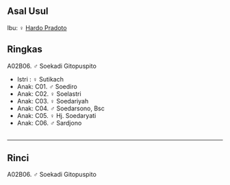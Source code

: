 ## Asal Usul

Ibu: ♀ [Hardo Pradoto][up] 

## Ringkas

A02B06. ♂ Soekadi Gitopuspito
	<br/>

*	Istri : ♀ Sutikach
	<br/>
*	Anak: C01. ♂ Soediro
*	Anak: C02. ♀ Soelastri 
*	Anak: C03. ♀ Soedariyah
*	Anak: C04. ♂ Soedarsono, Bsc
*	Anak: C05. ♀ Hj. Soedaryati 
*	Anak: C06. ♂ Sardjono
	<br/><br/>

-- -- --

## Rinci

A02B06. ♂ Soekadi Gitopuspito
	<br/>

[up]: https://github.com/epsi-rns/gitodipuro/blob/master/tree/A02.md
